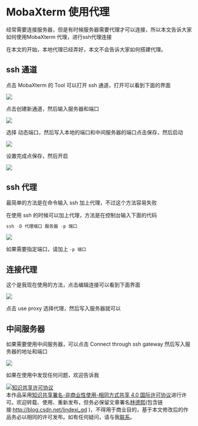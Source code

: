 
# MobaXterm 使用代理

经常需要连接服务器，但是有时候服务器需要代理才可以连接，所以本文告诉大家如何使用MobaXterm 代理，进行ssh代理连接

<!--more-->



<!-- 标签：MobaXterm，代理，ssh，vps，代理服务器 -->

<div id="toc"></div>

在本文的开始，本地代理已经弄好，本文不会告诉大家如何搭建代理。

## ssh 通道

点击 MobaXterm 的 Tool 可以打开 ssh 通道，打开可以看到下面的界面

![](http://image.acmx.xyz/34fdad35-5dfe-a75b-2b4b-8c5e313038e2%2F201821317278.jpg)

点击创建新通道，然后输入服务器和端口

![](http://image.acmx.xyz/34fdad35-5dfe-a75b-2b4b-8c5e313038e2%2F2018213172725.jpg)

选择 动态端口，然后写入本地的端口和中间服务器的端口点击保存，然后启动

![](http://image.acmx.xyz/34fdad35-5dfe-a75b-2b4b-8c5e313038e2%2F2018213172748.jpg)

设置完成点保存，然后开启

![](http://image.acmx.xyz/34fdad35-5dfe-a75b-2b4b-8c5e313038e2%2F2018213145741.jpg)

## ssh 代理

最简单的方法是在命令输入 ssh 加上代理，不过这个方法容易失败

在使用 ssh 的时候可以加上代理，方法是在控制台输入下面的代码

```csharp
ssh -D 代理端口 服务器 -p 端口
```

![](http://image.acmx.xyz/34fdad35-5dfe-a75b-2b4b-8c5e313038e2%2F2018213172918.jpg)

如果需要指定端口，请加上 `-p 端口`

## 连接代理

这个是我现在使用的方法，点击编辑连接可以看到下面界面

![](http://image.acmx.xyz/34fdad35-5dfe-a75b-2b4b-8c5e313038e2%2F2018213173016.jpg)

点击 use proxy 选择代理，然后写入服务器就可以

## 中间服务器

如果需要使用中间服务器，可以点击 Connect through ssh gateway 然后写入服务器的地址和端口

![](http://image.acmx.xyz/34fdad35-5dfe-a75b-2b4b-8c5e313038e2%2F201821317311.jpg)

如果在使用中发现任何问题，欢迎告诉我





<a rel="license" href="http://creativecommons.org/licenses/by-nc-sa/4.0/"><img alt="知识共享许可协议" style="border-width:0" src="https://licensebuttons.net/l/by-nc-sa/4.0/88x31.png" /></a><br />本作品采用<a rel="license" href="http://creativecommons.org/licenses/by-nc-sa/4.0/">知识共享署名-非商业性使用-相同方式共享 4.0 国际许可协议</a>进行许可。欢迎转载、使用、重新发布，但务必保留文章署名[林德熙](http://blog.csdn.net/lindexi_gd)(包含链接:http://blog.csdn.net/lindexi_gd )，不得用于商业目的，基于本文修改后的作品务必以相同的许可发布。如有任何疑问，请与我[联系](mailto:lindexi_gd@163.com)。